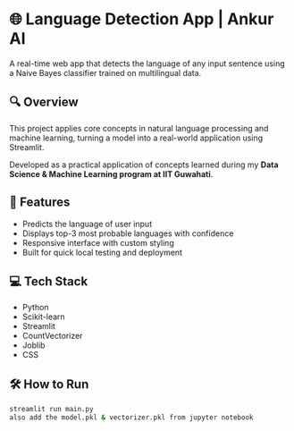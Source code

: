 # 🌐 Language Detection App | Ankur AI

A real-time web app that detects the language of any input sentence using a Naive Bayes classifier trained on multilingual data.

## 🔍 Overview

This project applies core concepts in natural language processing and machine learning, turning a model into a real-world application using Streamlit.

Developed as a practical application of concepts learned during my **Data Science & Machine Learning program at IIT Guwahati**.

## 🎯 Features
- Predicts the language of user input
- Displays top-3 most probable languages with confidence
- Responsive interface with custom styling
- Built for quick local testing and deployment

## 💻 Tech Stack
- Python
- Scikit-learn
- Streamlit
- CountVectorizer
- Joblib
- CSS

## 🛠️ How to Run
```bash
streamlit run main.py
also add the model.pkl & vectorizer.pkl from jupyter notebook
